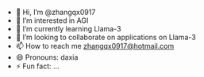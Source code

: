 - 👋 Hi, I’m @zhangqx0917
- 👀 I’m interested in AGI
- 🌱 I’m currently learning Llama-3
- 💞️ I’m looking to collaborate on applications on Llama-3
- 📫 How to reach me zhangqx0917@hotmail.com
- 😄 Pronouns: daxia
- ⚡ Fun fact: ...

<!---
zhangqx0917/zhangqx0917 is a ✨ special ✨ repository because its `README.md` (this file) appears on your GitHub profile.
You can click the Preview link to take a look at your changes.
--->
